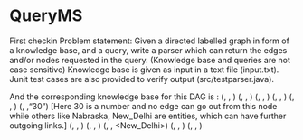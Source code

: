 QueryMS
=======

First checkin
Problem statement: 
Given a directed labelled graph in form of a knowledge base, and a query, write a parser which can return the edges and/or nodes requested in the query. (Knowledge base and queries are not case sensitive)
Knowledge base is given as input in a text file (input.txt). Junit test cases are also provided to verify output (src/testparser.java). 


And the corresponding knowledge base for this DAG is :
(<Shelden>, <hasFriend>, <Raj>)
(<Shelden>, <hasFriend>, <Leonard>)
(<Shelden>, <worksAt>, <Caltech>)
(<Leonard>, <worksAt>, <Caltech>)
(<Raj>, <worksAt>, <Caltech>)
(<Raj>, <age>,“30”)
 [Here 30 is a number and no edge can go out from this node while others like Nabraska, New_Delhi are entities, which can have further outgoing links.]
(<Leonard>, <hasFriend>, <Penny>)
(<Penny>, <bornIn>, <Nabraska>)
(<Raj>, <bornIn>, <New_Delhi>)
(<Shelden>, <bornIn>, <Texas>)
(<Raj>, <hasSister>, <Priya>)


